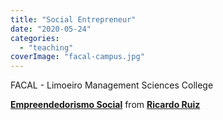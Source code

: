 ```yaml
---
title: "Social Entrepreneur"
date: "2020-05-24"
categories: 
  - "teaching"
coverImage: "facal-campus.jpg"
---
```


FACAL - Limoeiro Management Sciences College

**[Empreendedorismo Social](//www.slideshare.net/doutorsocrates/empreendedorismo-social-162805635 "Empreendedorismo Social")** from **[Ricardo Ruiz](https://www.slideshare.net/doutorsocrates)**
